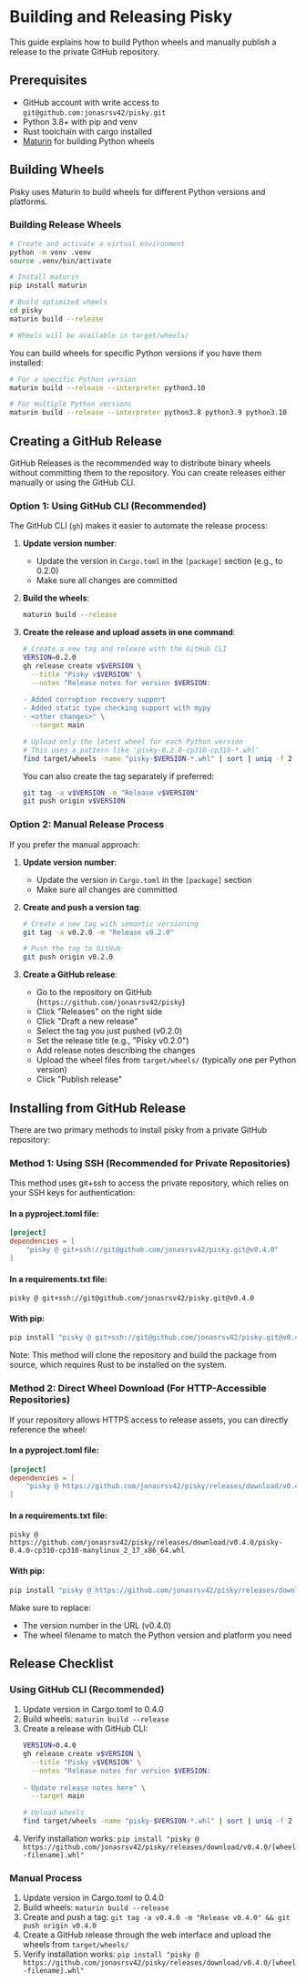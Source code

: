 # Building and Releasing Pisky

This guide explains how to build Python wheels and manually publish a release to the private GitHub repository.

## Prerequisites

- GitHub account with write access to `git@github.com:jonasrsv42/pisky.git`
- Python 3.8+ with pip and venv
- Rust toolchain with cargo installed
- [Maturin](https://github.com/PyO3/maturin) for building Python wheels

## Building Wheels

Pisky uses Maturin to build wheels for different Python versions and platforms.

### Building Release Wheels

```bash
# Create and activate a virtual environment
python -m venv .venv
source .venv/bin/activate

# Install maturin
pip install maturin

# Build optimized wheels
cd pisky
maturin build --release

# Wheels will be available in target/wheels/
```

You can build wheels for specific Python versions if you have them installed:

```bash
# For a specific Python version
maturin build --release --interpreter python3.10

# For multiple Python versions
maturin build --release --interpreter python3.8 python3.9 python3.10
```

## Creating a GitHub Release

GitHub Releases is the recommended way to distribute binary wheels without committing them to the repository. You can create releases either manually or using the GitHub CLI.

### Option 1: Using GitHub CLI (Recommended)

The GitHub CLI (`gh`) makes it easier to automate the release process:

1. **Update version number**:

   - Update the version in `Cargo.toml` in the `[package]` section (e.g., to 0.2.0)
   - Make sure all changes are committed

2. **Build the wheels**:

   ```bash
   maturin build --release
   ```

3. **Create the release and upload assets in one command**:

   ```bash
   # Create a new tag and release with the GitHub CLI
   VERSION=0.2.0
   gh release create v$VERSION \
     --title "Pisky v$VERSION" \
     --notes "Release notes for version $VERSION:
     
   - Added corruption recovery support
   - Added static type checking support with mypy
   - <other changes>" \
     --target main 
   
   # Upload only the latest wheel for each Python version
   # This uses a pattern like 'pisky-0.2.0-cp310-cp310-*.whl'
   find target/wheels -name "pisky-$VERSION-*.whl" | sort | uniq -f 2 | xargs -I{} gh release upload v$VERSION {}
   ```

   You can also create the tag separately if preferred:

   ```bash
   git tag -a v$VERSION -m "Release v$VERSION"
   git push origin v$VERSION
   ```

### Option 2: Manual Release Process

If you prefer the manual approach:

1. **Update version number**:

   - Update the version in `Cargo.toml` in the `[package]` section
   - Make sure all changes are committed

2. **Create and push a version tag**:

   ```bash
   # Create a new tag with semantic versioning
   git tag -a v0.2.0 -m "Release v0.2.0"
   
   # Push the tag to GitHub
   git push origin v0.2.0
   ```

3. **Create a GitHub release**:

   - Go to the repository on GitHub (`https://github.com/jonasrsv42/pisky`)
   - Click "Releases" on the right side
   - Click "Draft a new release"
   - Select the tag you just pushed (v0.2.0)
   - Set the release title (e.g., "Pisky v0.2.0")
   - Add release notes describing the changes
   - Upload the wheel files from `target/wheels/` (typically one per Python version)
   - Click "Publish release"

## Installing from GitHub Release

There are two primary methods to install pisky from a private GitHub repository:

### Method 1: Using SSH (Recommended for Private Repositories)

This method uses git+ssh to access the private repository, which relies on your SSH keys for authentication:

#### In a pyproject.toml file:

```toml
[project]
dependencies = [
    "pisky @ git+ssh://git@github.com/jonasrsv42/pisky.git@v0.4.0"
]
```

#### In a requirements.txt file:

```
pisky @ git+ssh://git@github.com/jonasrsv42/pisky.git@v0.4.0
```

#### With pip:

```bash
pip install "pisky @ git+ssh://git@github.com/jonasrsv42/pisky.git@v0.4.0"
```

Note: This method will clone the repository and build the package from source, which requires Rust to be installed on the system.

### Method 2: Direct Wheel Download (For HTTP-Accessible Repositories)

If your repository allows HTTPS access to release assets, you can directly reference the wheel:

#### In a pyproject.toml file:

```toml
[project]
dependencies = [
    "pisky @ https://github.com/jonasrsv42/pisky/releases/download/v0.4.0/pisky-0.4.0-cp310-cp310-manylinux_2_17_x86_64.whl"
]
```

#### In a requirements.txt file:

```
pisky @ https://github.com/jonasrsv42/pisky/releases/download/v0.4.0/pisky-0.4.0-cp310-cp310-manylinux_2_17_x86_64.whl
```

#### With pip:

```bash
pip install "pisky @ https://github.com/jonasrsv42/pisky/releases/download/v0.4.0/pisky-0.4.0-cp310-cp310-manylinux_2_17_x86_64.whl"
```

Make sure to replace:
- The version number in the URL (v0.4.0)
- The wheel filename to match the Python version and platform you need

## Release Checklist

### Using GitHub CLI (Recommended)

1. Update version in Cargo.toml to 0.4.0
2. Build wheels: `maturin build --release`
3. Create a release with GitHub CLI:
   ```bash
   VERSION=0.4.0
   gh release create v$VERSION \
     --title "Pisky v$VERSION" \
     --notes "Release notes for version $VERSION:
     
   - Update release notes here" \
     --target main

   # Upload wheels
   find target/wheels -name "pisky-$VERSION-*.whl" | sort | uniq -f 2 | xargs -I{} gh release upload v$VERSION {}
   ```
4. Verify installation works: `pip install "pisky @ https://github.com/jonasrsv42/pisky/releases/download/v0.4.0/[wheel-filename].whl"`

### Manual Process

1. Update version in Cargo.toml to 0.4.0
2. Build wheels: `maturin build --release`
3. Create and push a tag: `git tag -a v0.4.0 -m "Release v0.4.0" && git push origin v0.4.0`
4. Create a GitHub release through the web interface and upload the wheels from `target/wheels/`
5. Verify installation works: `pip install "pisky @ https://github.com/jonasrsv42/pisky/releases/download/v0.4.0/[wheel-filename].whl"`